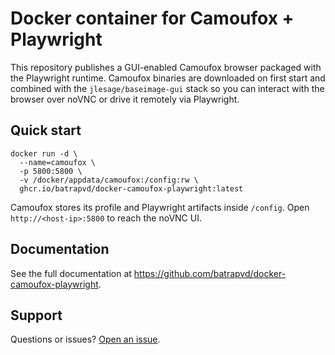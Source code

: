 # Docker container for Camoufox + Playwright

This repository publishes a GUI-enabled Camoufox browser packaged with the Playwright runtime.
Camoufox binaries are downloaded on first start and combined with the `jlesage/baseimage-gui` stack so you can
interact with the browser over noVNC or drive it remotely via Playwright.

## Quick start

```
docker run -d \
  --name=camoufox \
  -p 5800:5800 \
  -v /docker/appdata/camoufox:/config:rw \
  ghcr.io/batrapvd/docker-camoufox-playwright:latest
```

Camoufox stores its profile and Playwright artifacts inside `/config`. Open `http://<host-ip>:5800` to reach the noVNC UI.

## Documentation

See the full documentation at https://github.com/batrapvd/docker-camoufox-playwright.

## Support

Questions or issues? [Open an issue](https://github.com/batrapvd/docker-camoufox-playwright/issues).
